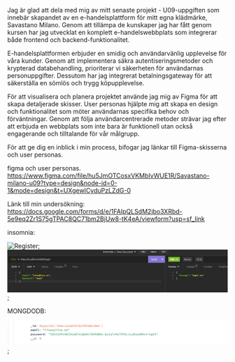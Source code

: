 Jag är glad att dela med mig av mitt senaste projekt - U09-uppgiften som innebär skapandet av en e-handelsplattform för mitt egna klädmärke, Savastano Milano. Genom att tillämpa de kunskaper jag har fått genom kursen har jag utvecklat en komplett e-handelswebbplats som integrerar både frontend och backend-funktionalitet.

E-handelsplattformen erbjuder en smidig och användarvänlig upplevelse för våra kunder. Genom att implementera säkra autentiseringsmetoder och krypterad databehandling, prioriterar vi säkerheten för användarnas personuppgifter. Dessutom har jag integrerat betalningsgateway för att säkerställa en sömlös och trygg köpupplevelse.

För att visualisera och planera projektet använde jag mig av Figma för att skapa detaljerade skisser. User personas hjälpte mig att skapa en design och funktionalitet som möter användarnas specifika behov och förväntningar. Genom att följa användarcentrerade metoder strävar jag efter att erbjuda en webbplats som inte bara är funktionell utan också engagerande och tilltalande för vår målgrupp.

För att ge dig en inblick i min process, bifogar jag länkar till Figma-skisserna och user personas. 

figma och user personas. 
https://www.figma.com/file/hu5JmOTCosxVKMbIvWUE1R/Savastano-milano-u09?type=design&node-id=0-1&mode=design&t=UXgewICyduPzLZdG-0

Länk till min undersökning:
https://docs.google.com/forms/d/e/1FAIpQLSdM2jbo3XRbd-5e9eq2Zr1S75gTPAC8QC71bm2BjUw8-tK4eA/viewform?usp=sf_link


insomnia:

![Register](./README-BILDER/Skärmbild%202023-11-09%20130859.png);
![LOGIN](./README-BILDER/LOGIN.png);

MONGDODB:


![DATABAS](./README-BILDER/MONGODB.png);


